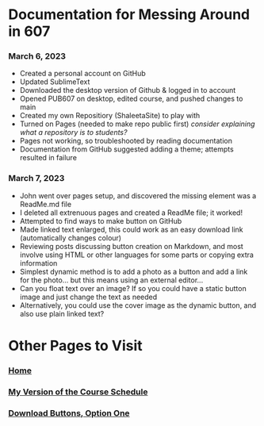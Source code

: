 # Documentation for Messing Around in 607

### March 6, 2023

- Created a personal account on GitHub
- Updated SublimeText
- Downloaded the desktop version of Github & logged in to account
- Opened PUB607 on desktop, edited course, and pushed changes to main
- Created my own Repositiory (ShaleetaSite) to play with
- Turned on Pages (needed to make repo public first) *consider explaining what a repository is to students?*
- Pages not working, so troubleshooted by reading documentation
- Documentation from GitHub suggested adding a theme; attempts resulted in failure

### March 7, 2023

- John went over pages setup, and discovered the missing element was a ReadMe.md file
- I deleted all extrenuous pages and created a ReadMe file; it worked!
- Attempted to find ways to make button on GitHub
- Made linked text enlarged, this could work as an easy download link (automatically changes colour)
- Reviewing posts discussing button creation on Markdown, and most involve using HTML or other languages for some parts or copying extra information
- Simplest dynamic method is to add a photo as a button and add a link for the photo... but this means using an external editor... 
- Can you float text over an image? If so you could have a static button image and just change the text as needed
- Alternatively, you could use the cover image as the dynamic button, and also use plain linked text? 

# Other Pages to Visit

### [Home](README.md)

### [My Version of the Course Schedule](Schedule.md)

### [Download Buttons, Option One](DownloadButtons.md)


